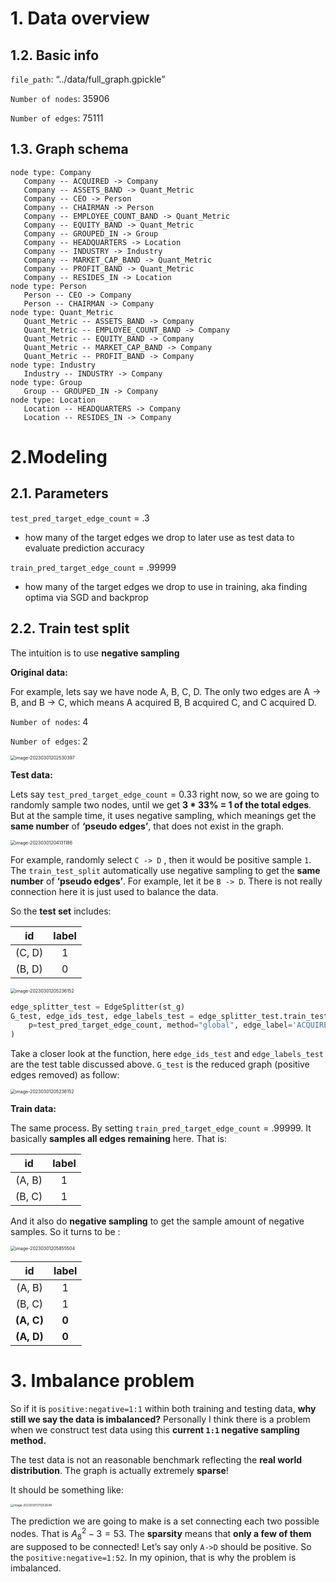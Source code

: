 # 1. Data overview

## 1.2. Basic info

`file_path`: “../data/full_graph.gpickle”

`Number of nodes`: 35906 

`Number of edges`: 75111

## 1.3. Graph schema

```
node type: Company
   Company -- ACQUIRED -> Company
   Company -- ASSETS_BAND -> Quant_Metric
   Company -- CEO -> Person
   Company -- CHAIRMAN -> Person
   Company -- EMPLOYEE_COUNT_BAND -> Quant_Metric
   Company -- EQUITY_BAND -> Quant_Metric
   Company -- GROUPED_IN -> Group
   Company -- HEADQUARTERS -> Location
   Company -- INDUSTRY -> Industry
   Company -- MARKET_CAP_BAND -> Quant_Metric
   Company -- PROFIT_BAND -> Quant_Metric
   Company -- RESIDES_IN -> Location
node type: Person
   Person -- CEO -> Company
   Person -- CHAIRMAN -> Company
node type: Quant_Metric
   Quant_Metric -- ASSETS_BAND -> Company
   Quant_Metric -- EMPLOYEE_COUNT_BAND -> Company
   Quant_Metric -- EQUITY_BAND -> Company
   Quant_Metric -- MARKET_CAP_BAND -> Company
   Quant_Metric -- PROFIT_BAND -> Company
node type: Industry
   Industry -- INDUSTRY -> Company
node type: Group
   Group -- GROUPED_IN -> Company
node type: Location
   Location -- HEADQUARTERS -> Company
   Location -- RESIDES_IN -> Company
```

# 2.Modeling

## 2.1. Parameters

`test_pred_target_edge_count` = .3

- how many of the target edges we drop to later use as test data to evaluate prediction accuracy

`train_pred_target_edge_count` = .99999

- how many of the target edges we drop to use in training, aka finding optima via SGD and backprop

## 2.2. Train test split

The intuition is to use **negative sampling**

**Original data:**

For example, lets say we have node A, B, C, D. The only two edges are A -> B, and B -> C, which means A acquired B, B acquired C, and C acquired D.

`Number of nodes`: 4

`Number of edges`: 2

<img src="pic\original data.png" alt="image-20230301202530397" style="zoom:50%;" />



**Test data:**

Lets say `test_pred_target_edge_count` = 0.33 right now, so we are going to randomly sample two nodes, until we get **3 * 33% = 1 of the total edges**. But at the sample time, it uses negative sampling, which meanings get the **same number** of **‘pseudo edges’**, that does not exist in the graph.

<img src="pic\test data.png" alt="image-20230301204131186" style="zoom:50%;" />

For example, randomly select `C -> D` , then it would be positive sample `1`. The `train_test_split` automatically use negative sampling to get the **same number** of **‘pseudo edges’**. For example, let it be `B -> D`. There is not really connection here it is just used to balance the data. 

So the **test set** includes:

|   id   | label |
| :----: | :---: |
| (C, D) |   1   |
| (B, D) |   0   |



<img src="pic\source code.png" alt="image-20230301205236152" style="zoom:50%;" />

```Python
edge_splitter_test = EdgeSplitter(st_g)
G_test, edge_ids_test, edge_labels_test = edge_splitter_test.train_test_split(
    p=test_pred_target_edge_count, method="global", edge_label='ACQUIRED'
)
```

Take a closer look at the function, here `edge_ids_test` and `edge_labels_test` are the test table discussed above. `G_test` is the reduced graph (positive edges removed) as follow:

<img src="pic\train data.png" alt="image-20230301205236152" style="zoom:50%;" />

**Train data:**

The same process. By setting `train_pred_target_edge_count` = .99999. It basically **samples all edges remaining** here. That is:

|   id   | label |
| :----: | :---: |
| (A, B) |   1   |
| (B, C) |   1   |

And it also do **negative sampling** to get the sample amount of negative samples. So it turns to be :

<img src="pic\train data negative sampling.png" alt="image-20230301205855504" style="zoom:50%;" />

|     id     | label |
| :--------: | :---: |
|   (A, B)   |   1   |
|   (B, C)   |   1   |
| **(A, C)** | **0** |
| **(A, D)** | **0** |

# 3. Imbalance problem

So if it is `positive:negative=1:1` within both training and testing data, **why still we say the data is imbalanced?** Personally I think there is a problem when we construct test data using this **current `1:1` negative sampling  method.** 

The test data is not an reasonable benchmark reflecting the **real world distribution**. The graph is actually extremely **sparse**!

It should be something like:

<img src="pic\imbalance.png" alt="image-20230301211253648" style="zoom:33%;" />

The prediction we are going to make is a set connecting each two possible nodes. That is $A_8^2 - 3 = 53$. The **sparsity** means that **only a few of them** are supposed to be connected! Let’s say only `A->D` should be positive. So the `positive:negative=1:52`. In my opinion, that is why the problem is imbalanced.

